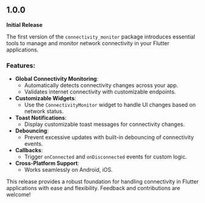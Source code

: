 ## 1.0.0

**Initial Release**

The first version of the `connectivity_monitor` package introduces essential tools to manage and monitor network connectivity in your Flutter applications.

### Features:
* **Global Connectivity Monitoring**:
    * Automatically detects connectivity changes across your app.
    * Validates internet connectivity with customizable endpoints.
* **Customizable Widgets**:
    * Use the `ConnectivityMonitor` widget to handle UI changes based on network status.
* **Toast Notifications**:
    * Display customizable toast messages for connectivity changes.
* **Debouncing**:
    * Prevent excessive updates with built-in debouncing of connectivity events.
* **Callbacks**:
    * Trigger `onConnected` and `onDisconnected` events for custom logic.
* **Cross-Platform Support**:
    * Works seamlessly on Android, iOS.

This release provides a robust foundation for handling connectivity in Flutter applications with ease and flexibility. Feedback and contributions are welcome!

